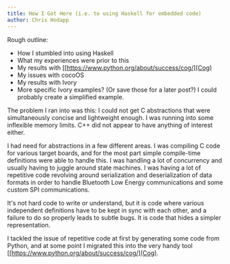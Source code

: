 ```yaml
---
title: How I Got Here (i.e. to using Haskell for embedded code)
author: Chris Hodapp
---
```


Rough outline:
- How I stumbled into using Haskell
- What my experiences were prior to this
- My results with [[https://www.python.org/about/success/cog/](Cog)
- My issues with cocoOS
- My results with Ivory
- More specific Ivory examples?  (Or save those for a later post?)  I could probably create a simplified example.

The problem I ran into was this: I could not get C abstractions that were simultaneously concise and lightweight enough. I was running into some inflexible memory limits. C++ did not appear to have anything of interest either.

I had need for abstractions in a few different areas. I was compiling C code for various target boards, and for the most part simple compile-time definitions were able to handle this. I was handling a lot of concurrency and usually having to juggle around state machines. I was having a lot of repetitive code revolving around serialization and deserialization of data formats in order to handle Bluetooth Low Energy communications and some custom SPI communications.

It's not hard code to write or understand, but it is code where various independent definitions have to be kept in sync with each other, and a failure to do so properly leads to subtle bugs. It is code that hides a simpler representation.

I tackled the issue of repetitive code at first by generating some code from Python, and at some point I migrated this into the very handy tool [[https://www.python.org/about/success/cog/](Cog).


